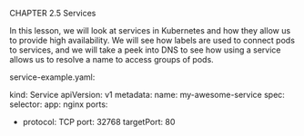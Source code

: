 CHAPTER 2.5
Services


In this lesson, we will look at services in Kubernetes and how they allow us to provide high availability. We will see how labels are used to connect pods to services, and we will take a peek into DNS to see how using a service allows us to resolve a name to access groups of pods.

service-example.yaml:

kind: Service
apiVersion: v1
metadata:
  name: my-awesome-service
spec:
  selector:
    app: nginx
  ports:
  - protocol: TCP
    port: 32768
    targetPort: 80